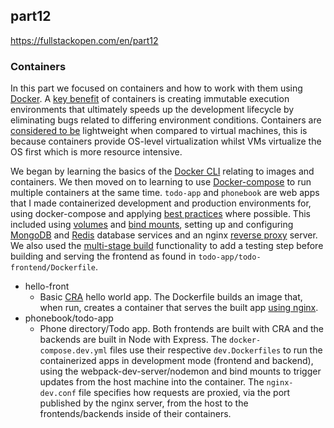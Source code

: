 ## part12
https://fullstackopen.com/en/part12

### Containers

In this part we focused on containers and how to work with them using [Docker](https://www.docker.com/). A [key benefit](https://www.infoworld.com/article/3310941/why-you-should-use-docker-and-containers.html) of containers is creating immutable execution environments that ultimately speeds up the development lifecycle by eliminating bugs related to differing environment conditions. Containers are [considered to be](https://docs.microsoft.com/en-us/virtualization/windowscontainers/about/containers-vs-vm) lightweight when compared to virtual machines, this is because containers provide OS-level virtualization whilst VMs virtualize the OS first which is more resource intensive.

We began by learning the basics of the [Docker CLI](https://docs.docker.com/engine/reference/run/) relating to images and containers. We then moved on to learning to use [Docker-compose](https://docs.docker.com/compose/) to run multiple containers at the same time. ```todo-app``` and ```phonebook``` are web apps that I made containerized development and production environments for, using docker-compose and applying [best practices](https://snyk.io/blog/10-best-practices-to-containerize-nodejs-web-applications-with-docker/) where possible. This included using [volumes](https://docs.docker.com/storage/volumes/) and [bind mounts](https://docs.docker.com/storage/bind-mounts/), setting up and configuring [MongoDB](https://www.mongodb.com/) and [Redis](https://redis.io/) database services and an nginx [reverse proxy](https://www.nginx.com/resources/glossary/reverse-proxy-server/) server. We also used the [multi-stage build](https://docs.docker.com/develop/develop-images/multistage-build/) functionality to add a testing step before building and serving the frontend as found in ```todo-app/todo-frontend/Dockerfile```.

- hello-front
   - Basic [CRA](https://create-react-app.dev/) hello world app. The Dockerfile builds an image that, when run, creates a container that serves the built app [using nginx](https://hub.docker.com/_/nginx).
- phonebook/todo-app
  - Phone directory/Todo app. Both frontends are built with CRA and the backends are built in Node with Express. The ```docker-compose.dev.yml``` files use their respective ```dev.Dockerfiles``` to run the containerized apps in development mode (frontend and backend), using the webpack-dev-server/nodemon and bind mounts to trigger updates from the host machine into the container. The ```nginx-dev.conf``` file specifies how requests are proxied, via the port published by the nginx server, from the host to the frontends/backends inside of their containers.